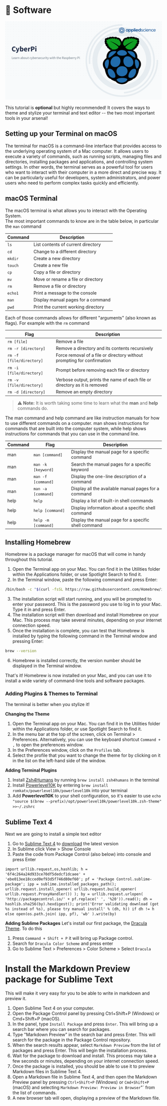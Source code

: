 # 💾 Software
![CyberPi](../cyber-pi-github-profile.png)

This tutorial is **optional** but highly recommended! It covers the ways to theme and stylize your terminal and text editor -- the two most important tools in your arsenal!


## Setting up your Terminal on macOS
The terminal for macOS is a command-line interface that provides access to the underlying operating system of a Mac computer. It allows users to execute a variety of commands, such as running scripts, managing files and directories, installing packages and applications, and controlling system settings. In other words, the terminal serves as a powerful tool for users who want to interact with their computer in a more direct and precise way. It can be particularly useful for developers, system administrators, and power users who need to perform complex tasks quickly and efficiently.


## macOS Terminal
The macOS terminal is what allows you to interact with the Operating System.  
The most important commands to know are in the table below, in particular the `man` command

| Command |             Description             |
|---------|-------------------------------------|
| `ls`    | List contents of current directory  |
| `cd`    | Change to a different directory     |
| `mkdir` | Create a new directory              |
| `touch` | Create a new file                   |
| `cp`    | Copy a file or directory            |
| `mv`    | Move or rename a file or directory  |
| `rm`    | Remove a file or directory          |
| `echo1` | Print a message to the console      |
| `man`   | Display manual pages for a command  |
| `pwd`   | Print the current working directory |   

Each of those commands allows for different "arguments" (also known as flags). For example with the `rm` command

|           Flag           |                                Description                                 |
|--------------------------|----------------------------------------------------------------------------|
| `rm [file]`              | Remove a file                                                              |
| `rm -r [directory]`      | Remove a directory and its contents recursively                            |
| `rm -f [file/directory]` | Force removal of a file or directory without prompting for confirmation    |
| `rm -i [file/directory]` | Prompt before removing each file or directory                              |
| `rm -v [file/directory]` | Verbose output, prints the name of each file or directory as it is removed |
| `rm -d [directory]`      | Remove an empty directory                                                  |

> **⚠️ Note:** It is worth taking some time to learn what the **man** and **help** commands do.   

The man command and help command are like instruction manuals for how to use different commands on a computer. man shows instructions for commands that are built into the computer system, while help shows instructions for commands that you can use in the command line.

| Command |         Flag        |                     Description                      |
|---------|---------------------|------------------------------------------------------|
| man     | `man [command]`     | Display the manual page for a specific command       |
| man     | `man -k [keyword]`  | Search the manual pages for a specific keyword       |
| man     | `man -f [command]`  | Display the one-line description of a command        |
| man     | `man -a [command]`  | Display all the available manual pages for a command |
| help    | `help`              | Display a list of built-in shell commands            |
| help    | `help [command]`    | Display information about a specific shell command   |
| help    | `help -m [command]` | Display the manual page for a specific shell command |

## Installing Homebrew
Homebrew is a package manager for macOS that will come in handy throughout this tutorial.

1. Open the Terminal app on your Mac. You can find it in the Utilities folder within the Applications folder, or use Spotlight Search to find it.  
2. In the Terminal window, paste the following command and press Enter:  

```bash
/bin/bash -c "$(curl -fsSL https://raw.githubusercontent.com/Homebrew/install/HEAD/install.sh)"
```  

3. The installation script will start running, and you will be prompted to enter your password. This is the password you use to log in to your Mac. Type it in and press Enter.
4. The installation script will then download and install Homebrew on your Mac. This process may take several minutes, depending on your internet connection speed.
5. Once the installation is complete, you can test that Homebrew is installed by typing the following command in the Terminal window and pressing Enter:

```bash
brew --version
```
6. Homebrew is installed correctly, the version number should be displayed in the Terminal window.

That's it! Homebrew is now installed on your Mac, and you can use it to install a wide variety of command-line tools and software packages.


### Adding Plugins & Themes to Terminal
The terminal is better when you stylize it! 

**Changing the Theme**
1. Open the Terminal app on your Mac. You can find it in the Utilities folder within the Applications folder, or use Spotlight Search to find it.
2. In the menu bar at the top of the screen, click on Terminal > Preferences. Alternatively, you can use the keyboard shortcut `Command + ,` to open the preferences window.
3. In the Preferences window, click on the `Profiles` tab.
4. Select the profile that you want to change the theme for by clicking on it in the list on the left-hand side of the window.

**Adding Terminal Plugins**

1. Install [Zsh4Humans](https://github.com/romkatv/zsh4humans) by running `brew install zsh4humans` in the terminal
2. Install [Powerlevel10K](https://github.com/romkatv/powerlevel10k) by entering `brew install romkatv/powerlevel10k/powerlevel10k` into your terminal
3. Add **Powerlevel10K** to your shell configuration, so it's easier to use `echo "source $(brew --prefix)/opt/powerlevel10k/powerlevel10k.zsh-theme" >>~/.zshrc`

## Sublime Text 4
Next we are going to install a simple text editor

1. Go to [Sublime Text 4](https://www.sublimetext.com/download) to [download](https://www.sublimetext.com/download) the latest version
2. In Sublime click View > Show Console
3. Paste the code from Package Control (also below) into console and press Enter

```
import urllib.request,os,hashlib; h = '6f4c264a24d933ce70df5dedcf1dcaee' + 'ebe013ee18cced0ef93d5f746d80ef60'; pf = 'Package Control.sublime-package'; ipp = sublime.installed_packages_path(); urllib.request.install_opener( urllib.request.build_opener( urllib.request.ProxyHandler()) ); by = urllib.request.urlopen( 'http://packagecontrol.io/' + pf.replace(' ', '%20')).read(); dh = hashlib.sha256(by).hexdigest(); print('Error validating download (got %s instead of %s), please try manual install' % (dh, h)) if dh != h else open(os.path.join( ipp, pf), 'wb' ).write(by)
```
**Adding Sublime Packages**
Let's install our first package, the [Dracula Theme](https://draculatheme.com/). To do this

1. Press `Command + Shift + P` it will bring up Package control. 
2. Search for `Dracula Color Scheme` and press enter
3. Go to Sublime Text > Preferences > Color Scheme > Select `Dracula`

# Install the Markdown Preview package for Sublime Text
This will make it very easy for you to be able to write in markdown and preview it.

1. Open Sublime Text 4 on your computer.
2. Open the Package Control panel by pressing Ctrl+Shift+P (Windows) or Cmd+Shift+P (macOS).
3. In the panel, type `Install Package` and press `Enter`. This will bring up a search bar where you can search for packages.
4. Type "Markdown Preview" in the search bar and press Enter. This will search for the package in the Package Control repository.
5. When the search results appear, select `Markdown Preview` from the list of packages and press Enter. This will begin the installation process.
6. Wait for the package to download and install. This process may take a few seconds or minutes, depending on your internet connection speed.
7. Once the package is installed, you should be able to use it to preview Markdown files in Sublime Text 4.
8. Open a Markdown file in Sublime Text 4, and then open the Markdown Preview panel by pressing `Ctrl+Shift+P` (Windows) or `Cmd+Shift+P` (macOS) and selecting `Markdown Preview: Preview in Browser`"` from the list of commands.
9. A new browser tab will open, displaying a preview of the Markdown file.



